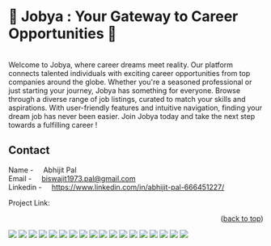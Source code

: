 <a name="readme-top"></a>
<h1>🌟 Jobya : Your Gateway to Career Opportunities 🚀 </h1>
<p><br>
  Welcome to Jobya, where career dreams meet reality. Our platform connects talented individuals with exciting career opportunities from top companies around the globe. Whether you're a seasoned professional or just starting your journey, Jobya has something for everyone. Browse through a diverse range of job listings, curated to match your skills and aspirations. With user-friendly features and intuitive navigation, finding your dream job has never been easier. Join Jobya today and take the next step towards a fulfilling career !
</p>

## Contact

Name      - &nbsp;&nbsp;&nbsp;&nbsp;Abhijit Pal<br>
Email     - &nbsp;&nbsp;&nbsp;&nbsp;biswajit1973.pal@gmail.com<br>
Linkedin  - &nbsp;&nbsp;&nbsp;&nbsp;https://www.linkedin.com/in/abhijit-pal-666451227/<br>

Project Link: 

<p align="right">(<a href="#readme-top">back to top</a>)</p>

<img src="https://github.com/Gadai14/Django-job/assets/121002242/8e1ca78a-ab71-4949-8190-360d54579583">
<img src="https://github.com/Gadai14/Django-job/assets/121002242/2480264e-de21-44ac-bc36-0d66b0282948">
<img src="https://github.com/Gadai14/Django-job/assets/121002242/d06d60de-190e-43ee-9e2e-7f8c57691630">
<img src="https://github.com/Gadai14/Django-job/assets/121002242/cb3997e1-9be7-4230-9d71-041a5a2066a5">
<img src="https://github.com/Gadai14/Django-job/assets/121002242/6e1f6707-6690-419d-babd-f3c503c1a8d0">
<img src="https://github.com/Gadai14/Django-job/assets/121002242/fe2bcb2a-1b70-4333-8bf4-d566d4dade7e">
<img src="https://github.com/Gadai14/Django-job/assets/121002242/a51422a2-5ee5-49fa-9c5d-bad1b36ce672">
<img src="https://github.com/Gadai14/Django-job/assets/121002242/9270188a-ae23-4c8e-ad5d-1db7a270994c">
<img src="https://github.com/Gadai14/Django-job/assets/121002242/2e0b4e9e-52b4-40d6-986f-1556d3a6b8b8">
<img src="https://github.com/Gadai14/Django-job/assets/121002242/ee0b0fc5-3beb-4b44-84c3-916220f0bd90">
<img src="https://github.com/Gadai14/Django-job/assets/121002242/336a6529-d203-4e8c-8e84-bd8e227a1a31">
<img src="https://github.com/Gadai14/Django-job/assets/121002242/f7bd2c5d-635e-436f-a4b3-b95d63ec40ad">
<img src="https://github.com/Gadai14/Django-job/assets/121002242/b36423a6-473d-45d4-bee4-83a91fae5cb3">

<img src="https://github.com/Gadai14/Django-job/assets/121002242/f609f36f-ef5a-4090-aba8-4edb082f3ed8">
<img src="https://github.com/Gadai14/Django-job/assets/121002242/20c23c23-81e3-49bc-8213-b2e22c5fc23c">
<img src="https://github.com/Gadai14/Django-job/assets/121002242/e2b8ad7f-c2ef-424a-be88-18332c0e7c27">
<img src="https://github.com/Gadai14/Django-job/assets/121002242/e9abe582-7fb9-43b5-bc0e-380049b17e2b">
<img src="https://github.com/Gadai14/Django-job/assets/121002242/767fa8c8-0217-4fd2-aa39-e2bfb0c7bc48">
